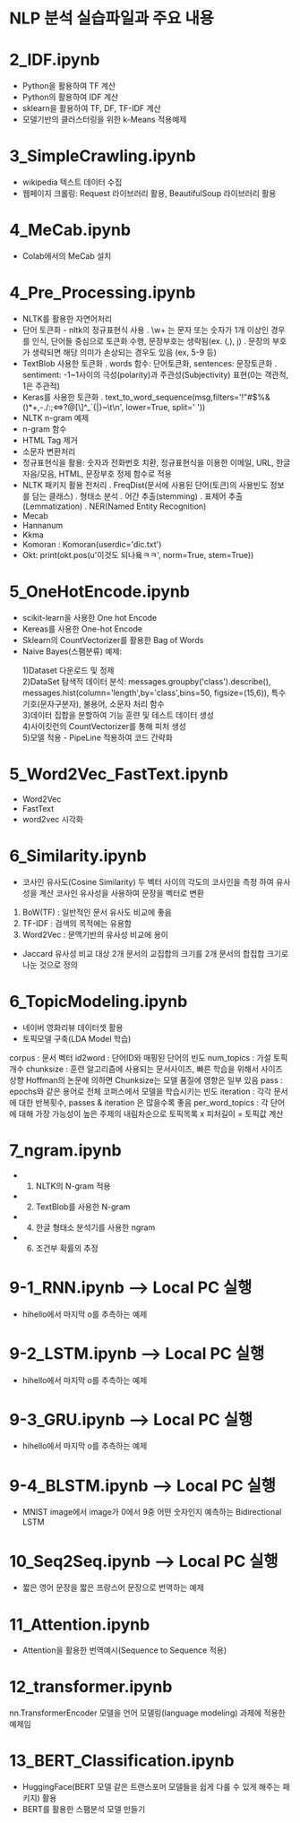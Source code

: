 # NLP 분석 실습파일과 주요 내용  

# 2_IDF.ipynb
 - Python을 활용하여 TF 계산
 - Python의 활용하여 IDF 계산
 - sklearn을 활용하여 TF, DF, TF-IDF 계산
 - 모델기반의 클러스터링을 위한 k-Means 적용예제
 
# 3_SimpleCrawling.ipynb
 - wikipedia 텍스트 데이터 수집
 - 웹페이지 크롤링: Request 라이브러리 활용, BeautifulSoup 라이브러리 활용
 
# 4_MeCab.ipynb
 - Colab에서의 MeCab 설치
 
# 4_Pre_Processing.ipynb
 - NLTK를 활용한 자연어처리
 - 단어 토큰화 - nltk의 정규표현식 사용
  . \w+ 는 문자 또는 숫자가 1개 이상인 경우를 인식, 단어들 중심으로 토큰화 수행, 문장부호는 생략됨(ex. (,), j)
  . 문장의 부호가 생략되면 해당 의미가 손상되는 경우도 있음 (ex, 5-9 등)
 - TextBlob 사용한 토큰화
  . words 함수: 단어토큰화, sentences: 문장토큰화
  . sentiment: -1~1사이의 극성(polarity)과 주관성(Subjectivity) 표현(0는 객관적, 1은 주관적)
 - Keras를 사용한 토큰화
  . text_to_word_sequence(msg,filters='!"#$%&()*+,-./:;<=>?@[\\]^_`{|}~\t\n', lower=True, split=' '))
 - NLTK n-gram 예제
 - n-gram 함수
 - HTML Tag 제거
 - 소문자 변환처리
 - 정규표현식을 활용: 숫자과 전화번호 치환, 정규표현식을 이용한 이메일, URL, 한글자음/모음, HTML, 문장부호 정제 함수로 적용
 - NLTK 패키지 활용 전처리
  . FreqDist(문서에 사용된 단어(토큰)의 사용빈도 정보를 담는 클래스)
  . 형태소 분석
  . 어간 추출(stemming)
  . 표제어 추출(Lemmatization)
  . NER(Named Entity Recognition)
 - Mecab
 - Hannanum 
 - Kkma
 - Komoran : Komoran(userdic='dic.txt')
 - Okt: print(okt.pos(u'이것도 되나욬ㅋㅋ', norm=True, stem=True))

# 5_OneHotEncode.ipynb
 - scikit-learn을 사용한 One hot Encode
 - Kereas를 사용한 One-hot Encode
 - Sklearn의 CountVectorizer를 활용한 Bag of Words
 - Naive Bayes(스팸분류) 예제: 
 
  <ol>1)Dataset 다운로드 및 정제  
  <br>2)DataSet 탐색적 데이터 분석: messages.groupby('class').describe(), messages.hist(column='length',by='class',bins=50, figsize=(15,6)), 특수기호(문자구분자), 불용어, 소문자 처리 함수  
  <br>3)데이터 집합을 분할하여 기능 훈련 및 테스트 데이터 생성  
  <br>4)사이킷런의 CountVectorizer를 통해 피처 생성  
  <br>5)모델 적용 - PipeLine 적용하여 코드 간략화
  </ol>
  
# 5_Word2Vec_FastText.ipynb
 - Word2Vec
 - FastText
 - word2vec 시각화
 
# 6_Similarity.ipynb
 - 코사인 유사도(Cosine Similarity)
두 벡터 사이의 각도의 코사인을 측정 하여 유사성을 계산
코사인 유사성을 사용하여 문장을 벡터로 변환
1) BoW(TF) : 일반적인 문서 유사도 비교에 좋음
2) TF-IDF : 검색의 목적에는 유용함
3) Word2Vec : 문맥기반의 유사성 비교에 용이

 - Jaccard 유사성
비교 대상 2개 문서의 교집합의 크기를 2개 문서의 합집합 크기로 나눈 것으로 정의

# 6_TopicModeling.ipynb
 - 네이버 영화리뷰 데이터셋 활용
 - 토픽모델 구축(LDA Model 학습)
 
corpus : 문서 벡터
id2word : 단어ID와 매핑된 단어의 빈도
num_topics : 가설 토픽 개수
chunksize : 훈련 알고리즘에 사용되는 문서사이즈, 빠른 학습을 위해서 사이즈 상향
Hoffman의 논문에 의하면 Chunksize는 모델 품질에 영향은 일부 있음
pass : epochs와 같은 용어로 전체 코퍼스에서 모델을 학습시키는 빈도
iteration : 각각 문서에 대한 반복횟수, passes & iteration 은 많을수록 좋음
per_word_topics : 각 단어에 대해 가장 가능성이 높은 주제의 내림차순으로 토픽목록 x 피처길이 = 토픽값 계산

# 7_ngram.ipynb
 - 1) NLTK의 N-gram 적용
 - 2) TextBlob를 사용한 N-gram
 - 4) 한글 형태소 분석기를 사용한 ngram
 - 6) 조건부 확률의 추정
 
# 9-1_RNN.ipynb --> Local PC 실행
 - hihello에서 마지막 o를 추측하는 예제
# 9-2_LSTM.ipynb --> Local PC 실행
 - hihello에서 마지막 o를 추측하는 예제
# 9-3_GRU.ipynb --> Local PC 실행
 - hihello에서 마지막 o를 추측하는 예제
# 9-4_BLSTM.ipynb --> Local PC 실행
 - MNIST image에서 image가 0에서 9중 어떤 숫자인지 예측하는 Bidirectional LSTM
 
# 10_Seq2Seq.ipynb --> Local PC 실행
 - 짧은 영어 문장을 짧은 프랑스어 문장으로 번역하는 예제
 
# 11_Attention.ipynb
 - Attention을 활용한 번역예시(Sequence to Sequence 적용)
 
# 12_transformer.ipynb
 nn.TransformerEncoder 모델을 언어 모델링(language modeling) 과제에 적용한 예제임

# 13_BERT_Classification.ipynb
 - HuggingFace(BERT 모델 같은 트랜스포머 모델들을 쉽게 다룰 수 있게 해주는 패키지) 활용
 - BERT를 활용한 스팸분석 모델 만들기




 
  
  
  

  
